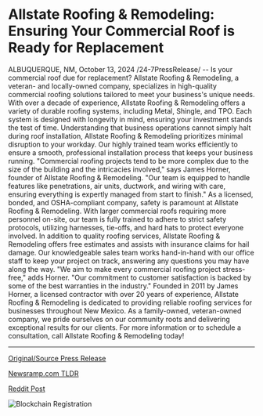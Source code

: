 # Allstate Roofing & Remodeling: Ensuring Your Commercial Roof is Ready for Replacement

ALBUQUERQUE, NM, October 13, 2024 /24-7PressRelease/ -- Is your commercial roof due for replacement? Allstate Roofing & Remodeling, a veteran- and locally-owned company, specializes in high-quality commercial roofing solutions tailored to meet your business's unique needs.  With over a decade of experience, Allstate Roofing & Remodeling offers a variety of durable roofing systems, including Metal, Shingle, and TPO. Each system is designed with longevity in mind, ensuring your investment stands the test of time.  Understanding that business operations cannot simply halt during roof installation, Allstate Roofing & Remodeling prioritizes minimal disruption to your workday. Our highly trained team works efficiently to ensure a smooth, professional installation process that keeps your business running.  "Commercial roofing projects tend to be more complex due to the size of the building and the intricacies involved," says James Horner, founder of Allstate Roofing & Remodeling. "Our team is equipped to handle features like penetrations, air units, ductwork, and wiring with care, ensuring everything is expertly managed from start to finish."  As a licensed, bonded, and OSHA-compliant company, safety is paramount at Allstate Roofing & Remodeling. With larger commercial roofs requiring more personnel on-site, our team is fully trained to adhere to strict safety protocols, utilizing harnesses, tie-offs, and hard hats to protect everyone involved.  In addition to quality roofing services, Allstate Roofing & Remodeling offers free estimates and assists with insurance claims for hail damage. Our knowledgeable sales team works hand-in-hand with our office staff to keep your project on track, answering any questions you may have along the way.  "We aim to make every commercial roofing project stress-free," adds Horner. "Our commitment to customer satisfaction is backed by some of the best warranties in the industry."  Founded in 2011 by James Horner, a licensed contractor with over 20 years of experience, Allstate Roofing & Remodeling is dedicated to providing reliable roofing services for businesses throughout New Mexico. As a family-owned, veteran-owned company, we pride ourselves on our community roots and delivering exceptional results for our clients.  For more information or to schedule a consultation, call Allstate Roofing & Remodeling today! 

---

[Original/Source Press Release](https://www.24-7pressrelease.com/press-release/515217/allstate-roofing-remodeling-ensuring-your-commercial-roof-is-ready-for-replacement)
                    

[Newsramp.com TLDR](https://newsramp.com/curated-news/allstate-roofing-remodeling-your-partner-for-quality-commercial-roofing-solutions/71fa841e68528e2ddb65fe3f1e30e740) 

 



[Reddit Post](https://www.reddit.com/r/Business_NewsRamp/comments/1g2ynhx/allstate_roofing_remodeling_your_partner_for/) 



![Blockchain Registration](https://cdn.newsramp.app/24-7PressRelease/qrcode/2410/13/pinevBb0.webp)